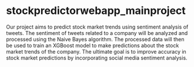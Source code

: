 # stockpredictorwebapp_mainproject
Our project aims to predict stock market trends using sentiment analysis of tweets. The sentiment of tweets related to a company will be analyzed and processed using the Naive Bayes algorithm. The processed data will then be used to train an XGBoost model to make predictions about the stock market trends of the company. The ultimate goal is to improve accuracy in stock market predictions by incorporating social media sentiment analysis.
